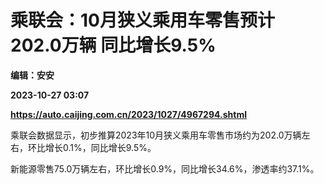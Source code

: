 # 乘联会：10月狭义乘用车零售预计202.0万辆 同比增长9.5%
**编辑：安安**

**2023-10-27 03:07**

**https://auto.caijing.com.cn/2023/1027/4967294.shtml**

乘联会数据显示，初步推算2023年10月狭义乘用车零售市场约为202.0万辆左右，环比增长0.1%，同比增长9.5%。

新能源零售75.0万辆左右，环比增长0.9%，同比增长34.6%，渗透率约37.1%。